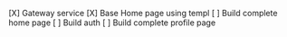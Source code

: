 [X] Gateway service
[X] Base Home page using templ
[ ] Build complete home page
[ ] Build auth
[ ] Build complete profile page
